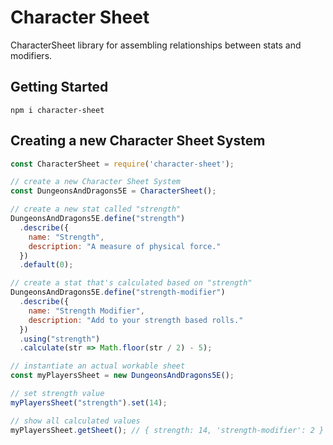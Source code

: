 # Character Sheet
CharacterSheet library for assembling relationships between stats and modifiers.

## Getting Started
`npm i character-sheet`

## Creating a new Character Sheet System
```js
const CharacterSheet = require('character-sheet');

// create a new Character Sheet System
const DungeonsAndDragons5E = CharacterSheet();

// create a new stat called "strength"
DungeonsAndDragons5E.define("strength")
  .describe({ 
    name: "Strength", 
    description: "A measure of physical force." 
  })
  .default(0);

// create a stat that's calculated based on "strength"
DungeonsAndDragons5E.define("strength-modifier")
  .describe({
    name: "Strength Modifier",
    description: "Add to your strength based rolls."
  })
  .using("strength")
  .calculate(str => Math.floor(str / 2) - 5);

// instantiate an actual workable sheet
const myPlayersSheet = new DungeonsAndDragons5E();

// set strength value
myPlayersSheet("strength").set(14);

// show all calculated values
myPlayersSheet.getSheet(); // { strength: 14, 'strength-modifier': 2 }
```
